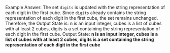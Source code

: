 Example Answer:
The set `digits` is updated with the string representation of each digit in the first cube. Since `digits` already contains the string representation of each digit in the first cube, the set remains unchanged. Therefore, the Output State is: n is an input integer, cubes is a list of cubes with at least 2 cubes, digits is a set containing the string representation of each digit in the first cube.
Output State: **n is an input integer, cubes is a list of cubes with at least 2 cubes, digits is a set containing the string representation of each digit in the first cube**